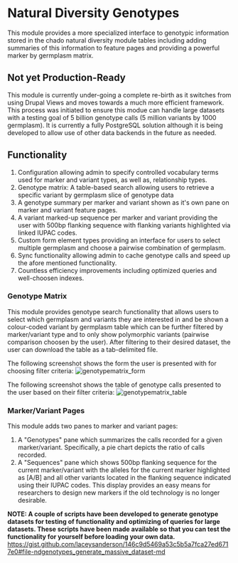 # Natural Diversity Genotypes
This module provides a more specialized interface to genotypic information
stored in the chado natural diversity module tables including adding summaries
of this information to feature pages and providing a powerful marker by germplasm
matrix.

## Not yet Production-Ready
This module is currently under-going a complete re-birth as it switches from using Drupal Views and moves towards a much more efficient framework. This process was initiated to ensure this modue can handle large datasets with a testing goal of 5 billion genotype calls (5 million variants by 1000 germplasm). It is currently a fully PostgreSQL solution although it is being developed to allow use of other data backends in the future as needed.

## Functionality
1. Configuration allowing admin to specify controlled vocabulary terms used for marker and variant types, as well as, relationship types.
2. Genotype matrix: A table-based search allowing users to retrieve a specific variant by germplasm slice of genotype data
3. A genotype summary per marker and variant shown as it's own pane on marker and variant feature pages.
4. A variant marked-up sequence per marker and variant providing the user with 500bp flanking sequence with flanking variants highlighted via linked IUPAC codes.
5. Custom form element types providing an interface for users to select multiple germplasm and choose a pairwise combination of germplasm.
6. Sync functionality allowing admin to cache genotype calls and speed up the afore mentioned functionality.
7. Countless efficiency improvements including optimized queries and well-choosen indexes.

### Genotype Matrix
This module provides genotype search functionality that allows users to select which germplasm and variants they are interested in and be shown a colour-coded variant by germplasm table which can be further filtered by marker/variant type and to only show polymorphic variants (pairwise comparison choosen by the user). After filtering to their desired dataset, the user can download the table as a tab-delimited file.

The following screenshot shows the form the user is presented with for choosing filter criteria:
![genotypematrix_form](https://cloud.githubusercontent.com/assets/1566301/19090330/1d656d6c-8a3b-11e6-8776-6f3c1e10e18b.png)

The following screenshot shows the table of genotype calls presented to the user based on their filter criteria:
![genotypematrix_table](https://cloud.githubusercontent.com/assets/1566301/19090346/2e83e0b0-8a3b-11e6-9ad3-9574aa88b7e5.png)

### Marker/Variant Pages
This module adds two panes to marker and variant pages:

1. A "Genotypes" pane which summarizes the calls recorded for a given marker/variant. Specifically, a pie chart depicts the ratio of calls recorded.
2. A "Sequences" pane which shows 500bp flanking sequence for the current marker/variant with the alleles for the current marker highlighted as [A/B] and all other variants located in the flanking sequence indicated using their IUPAC codes. This display provides an easy means for researchers to design new markers if the old technology is no longer desirable.

**NOTE: A couple of scripts have been developed to generate genotype datasets for testing of functionality and optimizing of queries for large datasets. These scripts have been made available so that you can test the functionality for yourself before loading your own data.**
https://gist.github.com/laceysanderson/146c9d5469a53c5b5a7fca27ed6717e0#file-ndgenotypes_generate_massive_dataset-md

